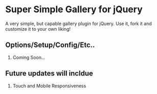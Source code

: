 # Super Simple Gallery for jQuery
A very simple, but capable gallery plugin for jQuery. Use it, fork it and customize it to your own liking!

## Options/Setup/Config/Etc..
1. Coming Soon...

## Future updates will incldue
1. Touch and Mobile Responsiveness